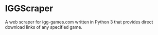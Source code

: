 # IGGScraper
A web scraper for igg-games.com written in Python 3 that provides direct download links of any specified game. 
